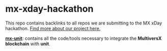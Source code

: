 # mx-xday-hackathon
This repo contains backlinks to all repos we are submitting to the MX xDay hackathon. [Find more about our project here.](https://laurci.notion.site/XDay-Hackathon-Log-087f6778a60245f58a4e0d9e2bea3b95?pvs=4)

**[mx-unit](https://github.com/laurci/mx-unit)**: contains all the code/tools necessary to integrate the **MultiversX blockchain** with **unit**.
